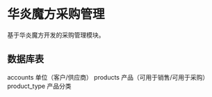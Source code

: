 # 华炎魔方采购管理

基于华炎魔方开发的采购管理模块。

## 数据库表
accounts 单位（客户/供应商）
products 产品（可用于销售/可用于采购）
product_type 产品分类
